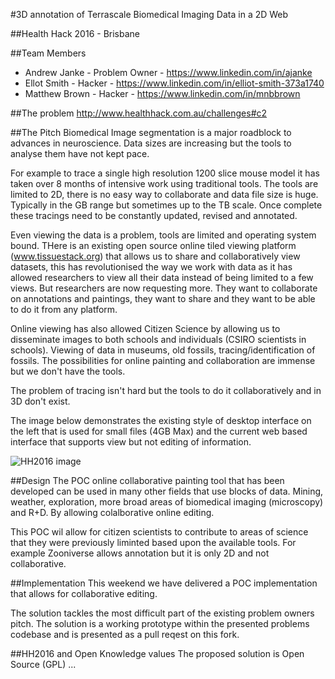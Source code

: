 
#3D annotation of Terrascale Biomedical Imaging Data in a 2D Web

##Health Hack 2016 - Brisbane

##Team Members
* Andrew Janke - Problem Owner - https://www.linkedin.com/in/ajanke
* Ellot Smith - Hacker - https://www.linkedin.com/in/elliot-smith-373a1740
* Matthew Brown - Hacker - https://www.linkedin.com/in/mnbbrown

##The problem
http://www.healthhack.com.au/challenges#c2

##The Pitch
Biomedical Image segmentation is a major roadblock to advances in neuroscience. Data sizes are 
increasing but the tools to analyse them have not kept pace.

For example to trace a single high resolution 1200 slice mouse model it has taken over 8 months 
of intensive work using traditional tools. The tools are limited to 2D, there is no easy way to 
collaborate and data file size is huge. Typically in the GB range but sometimes up to the TB scale. 
Once complete these tracings need to be constantly updated, revised and annotated.

Even viewing the data is a problem, tools are limited and operating system bound. THere is an 
existing open source online tiled viewing platform (www.tissuestack.org) that allows us to share 
and collaboratively view datasets, this has revolutionised the way we work with data as it has 
allowed researchers to view all their data instead of being limited to a few views. But 
researchers are now requesting more. They want to collaborate on annotations and paintings, 
they want to share and they want to be able to do it from any platform.

Online viewing has also allowed Citizen Science by allowing us to disseminate images to both schools 
and individuals (CSIRO scientists in schools). Viewing of data in museums, old fossils, 
tracing/identification of fossils. The possibilities for online painting and collaboration are immense 
but we don't have the tools.

The problem of tracing isn't hard but the tools to do it collaboratively and in 3D don't exist.

The image below demonstrates the existing style of desktop interface on the left that is used for
small files (4GB Max) and the current web based interface that supports view but not editing of
information.

![HH2016 image](https://github.com/HealthHackAu2016/BNE_TissueStack/blob/master/HH-2016-janke-90.png "HH2016 image")

##Design
The POC online collaborative painting tool that has been developed can be used in many other fields that
use blocks of data. Mining, weather, exploration, more broad areas of biomedical imaging (microscopy) and R+D.
By allowing colalborative online editing.

This POC wil allow for citizen scientists to contribute to areas of science that they were previously 
liminted based upon the available tools. For example Zooniverse allows annotation but it is only 2D and not
collaborative.

##Implementation
This weekend we have delivered a POC implementation that allows for collaborative editing. 

The solution tackles the most difficult part of the existing problem owners pitch. The solution is a working
prototype within the presented problems codebase and is presented as a pull reqest on this fork.

##HH2016 and Open Knowledge values
The proposed solution is Open Source (GPL)
...

